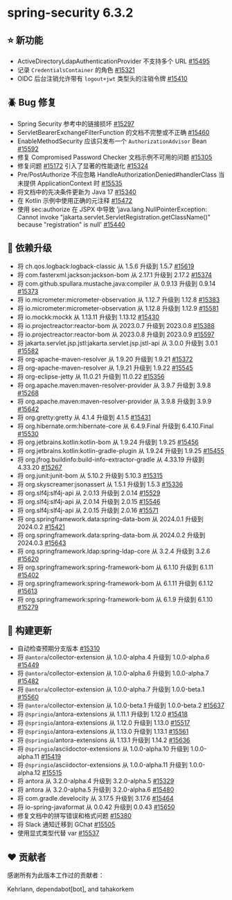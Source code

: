 # spring-security 6.3.2

## ⭐ 新功能

- ActiveDirectoryLdapAuthenticationProvider 不支持多个 URL
  [#15495](https://github.com/spring-projects/spring-security/issues/15495)
- 记录 `CredentialsContainer` 的角色
  [#15321](https://github.com/spring-projects/spring-security/issues/15321)
- OIDC 后台注销允许带有 `logout+jwt` 类型头的注销令牌
  [#15410](https://github.com/spring-projects/spring-security/issues/15410)

## 🪲 Bug 修复

- Spring Security 参考中的链接损坏
  [#15297](https://github.com/spring-projects/spring-security/issues/15297)
- ServletBearerExchangeFilterFunction 的文档不完整或不正确
  [#15460](https://github.com/spring-projects/spring-security/issues/15460)
- EnableMethodSecurity 应该只发布一个 `AuthorizationAdvisor` Bean
  [#15592](https://github.com/spring-projects/spring-security/issues/15592)
- 修复 Compromised Password Checker 文档示例不可用的问题
  [#15305](https://github.com/spring-projects/spring-security/issues/15305)
- 修复问题 [#15172](https://github.com/spring-projects/spring-security/issues/15172) 引入了显著的性能退化
  [#15324](https://github.com/spring-projects/spring-security/issues/15324)
- Pre/PostAuthorize 不应忽略 HandleAuthorizationDenied#handlerClass 当未提供 ApplicationContext 时
  [#15535](https://github.com/spring-projects/spring-security/issues/15535)
- 将文档中的先决条件更新为 Java 17
  [#15340](https://github.com/spring-projects/spring-security/issues/15340)
- 在 Kotlin 示例中使用正确的元注释
  [#15472](https://github.com/spring-projects/spring-security/pull/15472)
- 使用 sec:authorize 在 JSPX 中导致 'java.lang.NullPointerException: Cannot invoke "jakarta.servlet.ServletRegistration.getClassName()" because "registration" is null'
  [#15440](https://github.com/spring-projects/spring-security/issues/15440)

## 🔨 依赖升级

- 将 ch.qos.logback:logback-classic 从 1.5.6 升级到 1.5.7
  [#15619](https://github.com/spring-projects/spring-security/pull/15619)
- 将 com.fasterxml.jackson:jackson-bom 从 2.17.1 升级到 2.17.2
  [#15374](https://github.com/spring-projects/spring-security/pull/15374)
- 将 com.github.spullara.mustache.java:compiler 从 0.9.13 升级到 0.9.14
  [#15373](https://github.com/spring-projects/spring-security/pull/15373)
- 将 io.micrometer:micrometer-observation 从 1.12.7 升级到 1.12.8
  [#15383](https://github.com/spring-projects/spring-security/pull/15383)
- 将 io.micrometer:micrometer-observation 从 1.12.8 升级到 1.12.9
  [#15581](https://github.com/spring-projects/spring-security/pull/15581)
- 将 io.mockk:mockk 从 1.13.11 升级到 1.13.12
  [#15430](https://github.com/spring-projects/spring-security/pull/15430)
- 将 io.projectreactor:reactor-bom 从 2023.0.7 升级到 2023.0.8
  [#15388](https://github.com/spring-projects/spring-security/pull/15388)
- 将 io.projectreactor:reactor-bom 从 2023.0.8 升级到 2023.0.9
  [#15597](https://github.com/spring-projects/spring-security/pull/15597)
- 将 jakarta.servlet.jsp.jstl:jakarta.servlet.jsp.jstl-api 从 3.0.0 升级到 3.0.1
  [#15582](https://github.com/spring-projects/spring-security/pull/15582)
- 将 org-apache-maven-resolver 从 1.9.20 升级到 1.9.21
  [#15372](https://github.com/spring-projects/spring-security/pull/15372)
- 将 org-apache-maven-resolver 从 1.9.21 升级到 1.9.22
  [#15545](https://github.com/spring-projects/spring-security/pull/15545)
- 将 org-eclipse-jetty 从 11.0.21 升级到 11.0.22
  [#15356](https://github.com/spring-projects/spring-security/pull/15356)
- 将 org.apache.maven:maven-resolver-provider 从 3.9.7 升级到 3.9.8
  [#15268](https://github.com/spring-projects/spring-security/pull/15268)
- 将 org.apache.maven:maven-resolver-provider 从 3.9.8 升级到 3.9.9
  [#15642](https://github.com/spring-projects/spring-security/pull/15642)
- 将 org.gretty:gretty 从 4.1.4 升级到 4.1.5
  [#15431](https://github.com/spring-projects/spring-security/pull/15431)
- 将 org.hibernate.orm:hibernate-core 从 6.4.9.Final 升级到 6.4.10.Final
  [#15530](https://github.com/spring-projects/spring-security/pull/15530)
- 将 org.jetbrains.kotlin:kotlin-bom 从 1.9.24 升级到 1.9.25
  [#15456](https://github.com/spring-projects/spring-security/pull/15456)
- 将 org.jetbrains.kotlin:kotlin-gradle-plugin 从 1.9.24 升级到 1.9.25
  [#15455](https://github.com/spring-projects/spring-security/pull/15455)
- 将 org.jfrog.buildinfo:build-info-extractor-gradle 从 4.33.19 升级到 4.33.20
  [#15267](https://github.com/spring-projects/spring-security/pull/15267)
- 将 org.junit:junit-bom 从 5.10.2 升级到 5.10.3
  [#15315](https://github.com/spring-projects/spring-security/pull/15315)
- 将 org.skyscreamer:jsonassert 从 1.5.1 升级到 1.5.3
  [#15336](https://github.com/spring-projects/spring-security/pull/15336)
- 将 org.slf4j:slf4j-api 从 2.0.13 升级到 2.0.14
  [#15529](https://github.com/spring-projects/spring-security/pull/15529)
- 将 org.slf4j:slf4j-api 从 2.0.14 升级到 2.0.15
  [#15546](https://github.com/spring-projects/spring-security/pull/15546)
- 将 org.slf4j:slf4j-api 从 2.0.15 升级到 2.0.16
  [#15571](https://github.com/spring-projects/spring-security/pull/15571)
- 将 org.springframework.data:spring-data-bom 从 2024.0.1 升级到 2024.0.2
  [#15421](https://github.com/spring-projects/spring-security/pull/15421)
- 将 org.springframework.data:spring-data-bom 从 2024.0.2 升级到 2024.0.3
  [#15643](https://github.com/spring-projects/spring-security/pull/15643)
- 将 org.springframework.ldap:spring-ldap-core 从 3.2.4 升级到 3.2.6
  [#15620](https://github.com/spring-projects/spring-security/pull/15620)
- 将 org.springframework:spring-framework-bom 从 6.1.10 升级到 6.1.11
  [#15402](https://github.com/spring-projects/spring-security/pull/15402)
- 将 org.springframework:spring-framework-bom 从 6.1.11 升级到 6.1.12
  [#15613](https://github.com/spring-projects/spring-security/pull/15613)
- 将 org.springframework:spring-framework-bom 从 6.1.9 升级到 6.1.10
  [#15279](https://github.com/spring-projects/spring-security/pull/15279)

## 🔩 构建更新

- 自动检查预期分支版本
  [#15310](https://github.com/spring-projects/spring-security/issues/15310)
- 将 `@antora`/collector-extension 从 1.0.0-alpha.4 升级到 1.0.0-alpha.6
  [#15449](https://github.com/spring-projects/spring-security/pull/15449)
- 将 `@antora`/collector-extension 从 1.0.0-alpha.6 升级到 1.0.0-alpha.7
  [#15482](https://github.com/spring-projects/spring-security/pull/15482)
- 将 `@antora`/collector-extension 从 1.0.0-alpha.7 升级到 1.0.0-beta.1
  [#15560](https://github.com/spring-projects/spring-security/pull/15560)
- 将 `@antora`/collector-extension 从 1.0.0-beta.1 升级到 1.0.0-beta.2
  [#15637](https://github.com/spring-projects/spring-security/pull/15637)
- 将 `@springio`/antora-extensions 从 1.11.1 升级到 1.12.0
  [#15418](https://github.com/spring-projects/spring-security/pull/15418)
- 将 `@springio`/antora-extensions 从 1.12.0 升级到 1.13.0
  [#15517](https://github.com/spring-projects/spring-security/pull/15517)
- 将 `@springio`/antora-extensions 从 1.13.0 升级到 1.13.1
  [#15561](https://github.com/spring-projects/spring-security/pull/15561)
- 将 `@springio`/antora-extensions 从 1.13.1 升级到 1.14.2
  [#15636](https://github.com/spring-projects/spring-security/pull/15636)
- 将 `@springio`/asciidoctor-extensions 从 1.0.0-alpha.10 升级到 1.0.0-alpha.11
  [#15419](https://github.com/spring-projects/spring-security/pull/15419)
- 将 `@springio`/asciidoctor-extensions 从 1.0.0-alpha.11 升级到 1.0.0-alpha.12
  [#15515](https://github.com/spring-projects/spring-security/pull/15515)
- 将 antora 从 3.2.0-alpha.4 升级到 3.2.0-alpha.5
  [#15329](https://github.com/spring-projects/spring-security/pull/15329)
- 将 antora 从 3.2.0-alpha.5 升级到 3.2.0-alpha.6
  [#15480](https://github.com/spring-projects/spring-security/pull/15480)
- 将 com.gradle.develocity 从 3.17.5 升级到 3.17.6
  [#15464](https://github.com/spring-projects/spring-security/pull/15464)
- 将 io-spring-javaformat 从 0.0.42 升级到 0.0.43
  [#15650](https://github.com/spring-projects/spring-security/pull/15650)
- 修复文档中的拼写错误和格式问题
  [#15380](https://github.com/spring-projects/spring-security/issues/15380)
- 将 Slack 通知迁移到 GChat
  [#15505](https://github.com/spring-projects/spring-security/issues/15505)
- 使用显式类型代替 var
  [#15537](https://github.com/spring-projects/spring-security/pull/15537)

## ❤️ 贡献者

感谢所有为此版本工作过的贡献者：

Kehrlann, dependabot[bot], and tahakorkem
```
